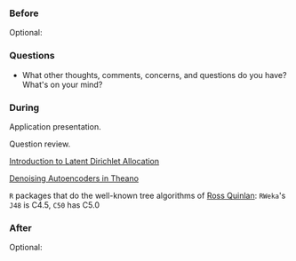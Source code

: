 ### Before

Optional:


### Questions

 * What other thoughts, comments, concerns, and questions do you have? What's on your mind?


### During

Application presentation.

Question review.

[Introduction to Latent Dirichlet Allocation](http://blog.echen.me/2011/08/22/introduction-to-latent-dirichlet-allocation/)

[Denoising Autoencoders in Theano](http://deeplearning.net/tutorial/dA.html)

`R` packages that do the well-known tree algorithms of [Ross Quinlan](http://www.rulequest.com/): `RWeka`'s `J48` is C4.5, `C50` has C5.0

### After

Optional:
